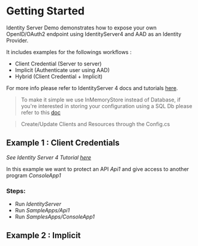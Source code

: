 # Getting Started
Identity Server Demo demonstrates how to expose your own OpenID/OAuth2 endpoint using IdentityServer4 and AAD as an Identity Provider. 

It includes examples for the followings workflows :
- Client Credential (Server to server)
- Implicit (Authenticate user using AAD)
- Hybrid (Client Credential + Implicit)

For more info please refer to IdentityServer 4 docs and tutorials [here](http://docs.identityserver.io/en/release/quickstarts/0_overview.html).

>To make it simple we use InMemoryStore instead of Database, if you're interested in storing your configuration using a SQL Db please refer to this [doc](http://docs.identityserver.io/en/release/quickstarts/8_entity_framework.html)

>Create/Update Clients and Resources through the Config.cs

## Example 1 : Client Credentials 
*See Identity Server 4 Tutorial [here](http://docs.identityserver.io/en/release/quickstarts/1_client_credentials.html)*

In this example we want to protect an API *Api1* and give access to another program *ConsoleApp1*

### Steps:
- Run *IdentityServer*
- Run *SampleApps/Api1*
- Run *SamplesApps/ConsoleApp1*

## Example 2 : Implicit






